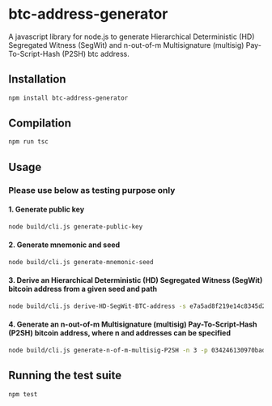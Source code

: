 # btc-address-generator
A javascript library for node.js to generate Hierarchical Deterministic (HD) Segregated Witness (SegWit) and n-out-of-m Multisignature (multisig) Pay-To-Script-Hash (P2SH) btc address.

## Installation
``` bash
npm install btc-address-generator
```

## Compilation
``` bash
npm run tsc
```

## Usage

### Please use below as testing purpose only

#### 1. Generate public key
``` bash
node build/cli.js generate-public-key
```

#### 2. Generate mnemonic and seed
``` bash
node build/cli.js generate-mnemonic-seed
```

#### 3. Derive an Hierarchical Deterministic (HD) Segregated Witness (SegWit) bitcoin address from a given seed and path
``` bash
node build/cli.js derive-HD-SegWit-BTC-address -s e7a5ad8f219e14c8345d2a3794898e7a1407e8be919131ef6f149d5a755d5d78a1e6af236ed3c865deb39447792d681eec8cd6ae4daa28b1aa5a81da093fdb1f -p "m/49'/1'/0'/0/0"
```

#### 4. Generate an n-out-of-m Multisignature (multisig) Pay-To-Script-Hash (P2SH) bitcoin address, where n and addresses can be specified
``` bash
node build/cli.js generate-n-of-m-multisig-P2SH -n 3 -p 034246130970bad2bcc24331c88c33476bab3f70051c1f74d80e07c644ea146026,022e56d85e214480de72de7d888ec027db1171361f44ce5fe9141cf34aa2e6ee73,026c749a23e76a436bc0d2300e158df62aee243fe932c8dcd277e455a08252ca91,036320bc6300948039141a5945126d6ee2b462c7b5344af0934b33eb3ac6a0b5d6
```

## Running the test suite
``` bash
npm test
```
